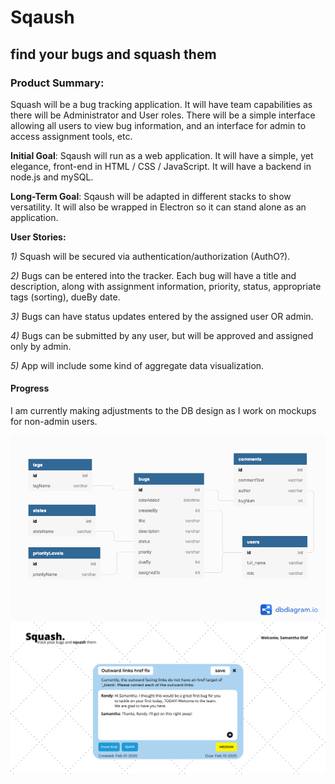 # Sqaush 
## find your bugs and squash them

### Product Summary: 
Squash will be a bug tracking application. It will have team capabilities as there will be 
Administrator and User roles. There will be a simple interface allowing all users to view
bug information, and an interface for admin to access assignment tools, etc.

**Initial Goal**: 
Sqaush will run as a web application. It will have a simple, yet elegance, front-end
in HTML / CSS / JavaScript. It will have a backend in node.js and mySQL.

**Long-Term Goal**:
Sqaush will be adapted in different stacks to show versatility. It will also be wrapped in 
Electron so it can stand alone as an application.

**User Stories:**

*1)* Squash will be secured via authentication/authorization (AuthO?).

*2)* Bugs can be entered into the tracker. Each bug will have a title and description, along with
assignment information, priority, status, appropriate tags (sorting), dueBy date.

*3)* Bugs can have status updates entered by the assigned user OR admin.

*4)* Bugs can be submitted by any user, but will be approved and assigned only by admin.

*5)* App will include some kind of aggregate data visualization.

#### Progress

I am currently making adjustments to the DB design as I work on mockups for non-admin users.

![alt text](./planning/db_diagram.png "DB diagram")
![alt text](./planning/mockup_user_open_bug.png "User MockUp")